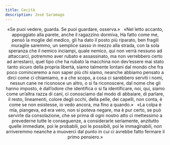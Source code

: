 ```yaml
---
title: Cecità
description: José Saramago
---
```

<div align="center">
«Se puoi vedere, guarda. Se puoi guardare, osserva.»
&nbsp;
«Nel letto accanto, appoggiato alla parete, anche il ragazzino dormiva, Ha fatto come me, pensò la moglie del medico, gli ha dato il posto più riparato, ben fragili muraglie saremmo, un semplice sasso in mezzo alla strada, con la sola speranza che il nemico inciampi, quale nemico, qui non verrà nessuno ad attaccarci, potremmo aver rubato e assassinato, ma non verrebbero certo ad arrestarci, quel tipo che ha rubato la macchina non devʼessere mai stato tanto sicuro della propria libertà, siamo talmente lontani dal mondo che fra poco cominceremo a non saper più chi siamo, neanche abbiamo pensato a dirci come ci chiamiamo, e a che scopo, a cosa ci sarebbero serviti i nomi, nessun cane ne riconosce un altro, o si fa riconoscere, dal nome che gli hanno imposto, è dallʼodore che identifica o si fa identificare, noi, qui, siamo come unʼaltra razza di cani, ci conosciamo dal modo di abbaiare, di parlare, il resto, lineamenti, colore degli occhi, della pelle, dei capelli, non conta, è come se non esistesse, io vedo ancora, ma fino a quando.»
&nbsp;
«La colpa è mia, piangeva, ed era vero, non si poteva negare, ma è pur certo, se può servirle da consolazione, che se prima di ogni nostro atto ci mettessimo a prevederne tutte le conseguenze, a considerarle seriamente, anzitutto quelle immediate, poi le probabili, poi le possibili, poi le immaginabili, non arriveremmo neanche a muoverci dal punto in cui ci avrebbe fatto fermare il primo pensiero.»
</div>
